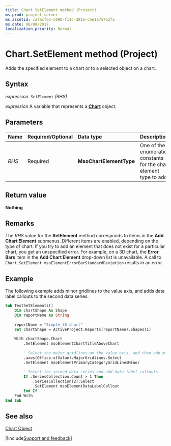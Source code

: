 ```yaml
---
title: Chart.SetElement method (Project)
ms.prod: project-server
ms.assetid: ca4acf62-c090-f11c-2816-c5e1a75762fa
ms.date: 06/08/2017
localization_priority: Normal
---
```



# Chart.SetElement method (Project)
Adds the specified element to a chart or to a selected object on a chart.

## Syntax

_expression_. `SetElement` _(RHS)_

_expression_ A variable that represents a **[Chart](Project.Chart.md)** object.


## Parameters



|Name|Required/Optional|Data type|Description|
|:-----|:-----|:-----|:-----|
| _RHS_|Required|**MsoChartElementType**|One of the enumeration constants for the chart element type to add.|

## Return value

 **Nothing**


## Remarks

The  _RHS_ value for the **SetElement** method corresponds to items in the **Add Chart Element** submenus. Different items are enabled, depending on the type of chart. If you try to add an element that does not exist for a particular chart, you get an unspecified error. For example, on a 3D chart, the **Error Bars** item in the **Add Chart Element** drop-down list is unavailable. A call to `Chart.SetElement msoElementErrorBarStandardDeviation` results in an error.


## Example

The following example adds minor gridlines to the value axis, and adds data label callouts to the second data series.


```vb
Sub TestSetElements()
    Dim chartShape As Shape
    Dim reportName As String
    
    reportName = "Simple 3D chart"
    Set chartShape = ActiveProject.Reports(reportName).Shapes(1)
    
    With chartShape.Chart
        .SetElement msoElementChartTitleAboveChart
        
        ' Select the major gridlines on the value axis, and then add minor gridlines.
        .axes(Office.xlValue).MajorGridlines.Select
        .SetElement msoElementPrimaryCategoryGridLinesMinor
        
        ' Select the second data series and add data label callouts.
        If .SeriesCollection.Count > 1 Then
            .SeriesCollection(2).Select
            .SetElement msoElementDataLabelCallout
        End If
    End With
End Sub
```


## See also


[Chart Object](Project.chart.md)

[!include[Support and feedback](~/includes/feedback-boilerplate.md)]